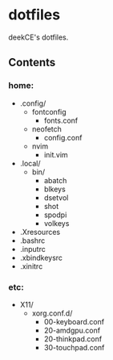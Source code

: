 # dotfiles
deekCE's dotfiles.

## Contents
### home:
* .config/
    * fontconfig
        * fonts.conf
    * neofetch
        * config.conf
    * nvim
        * init.vim
* .local/
    * bin/
        * abatch
        * blkeys
        * dsetvol
        * shot
        * spodpi
        * volkeys
* .Xresources
* .bashrc
* .inputrc
* .xbindkeysrc
* .xinitrc

### etc:
* X11/
    * xorg.conf.d/
        * 00-keyboard.conf
        * 20-amdgpu.conf
        * 20-thinkpad.conf
        * 30-touchpad.conf

